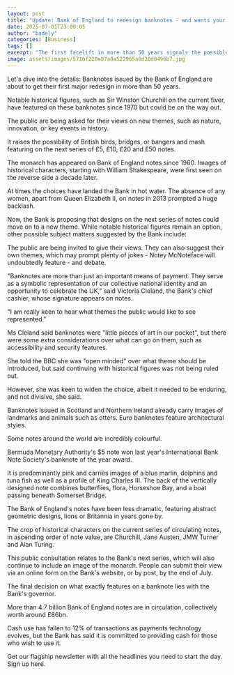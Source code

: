 ```yaml
---
layout: post
title: "Update: Bank of England to redesign banknotes - and wants your help"
date: 2025-07-01T23:00:05
author: "badely"
categories: [Business]
tags: []
excerpt: "The first facelift in more than 50 years signals the possible end of historical figures on notes."
image: assets/images/5716f228a87a8a522965a0d20d0496b7.jpg
---
```


Let's dive into the details: Banknotes issued by the Bank of England are about to get their first major redesign in more than 50 years.

Notable historical figures, such as Sir Winston Churchill on the current fiver, have featured on these banknotes since 1970 but could be on the way out.

The public are being asked for their views on new themes, such as nature, innovation, or key events in history.

It raises the possibility of British birds, bridges, or bangers and mash featuring on the next series of £5, £10, £20 and £50 notes. 

The monarch has appeared on Bank of England notes since 1960. Images of historical characters, starting with William Shakespeare, were first seen on the reverse side a decade later. 

At times the choices have landed the Bank in hot water. The absence of any women, apart from Queen Elizabeth II, on notes in 2013 prompted a huge backlash.

Now, the Bank is proposing that designs on the next series of notes could move on to a new theme. While notable historical figures remain an option, other possible subject matters suggested by the Bank include:

The public are being invited to give their views. They can also suggest their own themes, which may prompt plenty of jokes - Notey McNoteface will undoubtedly feature - and debate.

"Banknotes are more than just an important means of payment. They serve as a symbolic representation of our collective national identity and an opportunity to celebrate the UK," said Victoria Cleland, the Bank's chief cashier, whose signature appears on notes. 

"I am really keen to hear what themes the public would like to see represented."

Ms Cleland said banknotes were "little pieces of art in our pocket", but there were some extra considerations over what can go on them, such as accessibility and security features.

She told the BBC she was "open minded" over what theme should be introduced, but said continuing with historical figures was not being ruled out.

However, she was keen to widen the choice, albeit it needed to be enduring, and not divisive, she said. 

Banknotes issued in Scotland and Northern Ireland already carry images of landmarks and animals such as otters. Euro banknotes feature architectural styles.

Some notes around the world are incredibly colourful.

Bermuda Monetary Authority's $5 note won last year's International Bank Note Society's banknote of the year award.

It is predominantly pink and carries images of a blue marlin, dolphins and tuna fish as well as a profile of King Charles III. The back of the vertically designed note combines butterflies, flora, Horseshoe Bay, and a boat passing beneath Somerset Bridge.

The Bank of England's notes have been less dramatic, featuring abstract geometric designs, lions or Britannia in years gone by.

The crop of historical characters on the current series of circulating notes, in ascending order of note value, are Churchill, Jane Austen, JMW Turner and Alan Turing.

This public consultation relates to the Bank's next series, which will also continue to include an image of the monarch. People can submit their view via an online form on the Bank's website, or by post, by the end of July.

The final decision on what exactly features on a banknote lies with the Bank's governor.

More than 4.7 billion Bank of England notes are in circulation, collectively worth around £86bn.

Cash use has fallen to 12% of transactions as payments technology evolves, but the Bank has said it is committed to providing cash for those who wish to use it.

Get our flagship newsletter with all the headlines you need to start the day. Sign up here.

